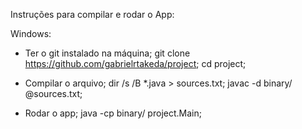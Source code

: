 Instruções para compilar e rodar o App:

Windows:
 * Ter o git instalado na máquina;
git clone https://github.com/gabrielrtakeda/project;
cd project;

 * Compilar o arquivo;
dir /s /B *.java > sources.txt;
javac -d binary/ @sources.txt;

 * Rodar o app;
java -cp binary/ project.Main;